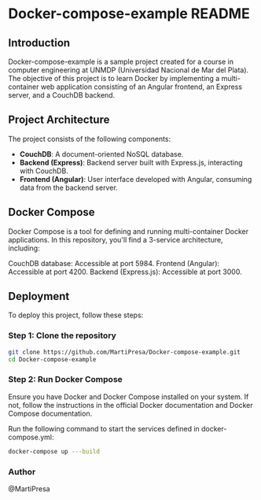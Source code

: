 #     Docker-compose-example README          #

## Introduction

Docker-compose-example is a sample project created for a course in computer engineering at UNMDP (Universidad Nacional de Mar del Plata). The objective of this project is to learn Docker by implementing a multi-container web application consisting of an Angular frontend, an Express server, and a CouchDB backend.

## Project Architecture

The project consists of the following components:

- **CouchDB**: A document-oriented NoSQL database.
- **Backend (Express)**: Backend server built with Express.js, interacting with CouchDB.
- **Frontend (Angular)**: User interface developed with Angular, consuming data from the backend server.

## Docker Compose

Docker Compose is a tool for defining and running multi-container Docker applications. In this repository, you'll find a 3-service architecture, including:

CouchDB database: Accessible at port 5984.
Frontend (Angular): Accessible at port 4200.
Backend (Express.js): Accessible at port 3000.

## Deployment

To deploy this project, follow these steps:

### Step 1: Clone the repository
```Bash
git clone https://github.com/MartiPresa/Docker-compose-example.git
cd Docker-compose-example
``` 

### Step 2: Run Docker Compose

Ensure you have Docker and Docker Compose installed on your system. If not, follow the instructions in the official Docker documentation and Docker Compose documentation.

Run the following command to start the services defined in docker-compose.yml:
```Bash
docker-compose up ---build
```
### Author   
@MartiPresa

